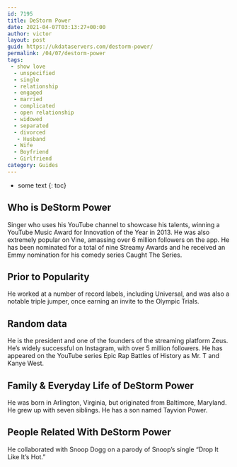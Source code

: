```yaml
---
id: 7195
title: DeStorm Power
date: 2021-04-07T03:13:27+00:00
author: victor
layout: post
guid: https://ukdataservers.com/destorm-power/
permalink: /04/07/destorm-power
tags:
 - show love
  - unspecified
  - single
  - relationship
  - engaged
  - married
  - complicated
  - open relationship
  - widowed
  - separated
  - divorced
   - Husband
  - Wife
  - Boyfriend
  - Girlfriend
category: Guides
---
```


* some text
{: toc}


## Who is DeStorm Power



Singer who uses his YouTube channel to showcase his talents, winning a YouTube Music Award for Innovation of the Year in 2013. He was also extremely popular on Vine, amassing over 6 million followers on the app. He has been nominated for a total of nine Streamy Awards and he received an Emmy nomination for his comedy series Caught The Series. 

                
                
                
## Prior to Popularity



He worked at a number of record labels, including Universal, and was also a notable triple jumper, once earning an invite to the Olympic Trials. 

                
                
                
## Random data



He is the president and one of the founders of the streaming platform Zeus. He&#8217;s widely successful on Instagram, with over 5 million followers. He has appeared on the YouTube series Epic Rap Battles of History as Mr. T and Kanye West.  

                
                
                
## Family & Everyday Life of DeStorm Power



He was born in Arlington, Virginia, but originated from Baltimore, Maryland. He grew up with seven siblings. He has a son named Tayvion Power. 

                
                
                
## People Related With DeStorm Power



He collaborated with Snoop Dogg on a parody of Snoop&#8217;s single &#8220;Drop It Like It&#8217;s Hot.&#8221; 

                
              
            
          
          
          
